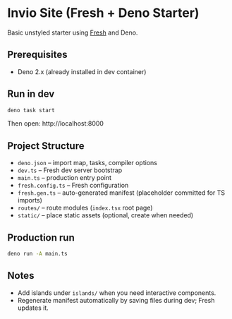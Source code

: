 # Invio Site (Fresh + Deno Starter)

Basic unstyled starter using [Fresh](https://fresh.deno.dev/) and Deno.

## Prerequisites
- Deno 2.x (already installed in dev container)

## Run in dev
```bash
deno task start
```
Then open: http://localhost:8000

## Project Structure
- `deno.json` – import map, tasks, compiler options
- `dev.ts` – Fresh dev server bootstrap
- `main.ts` – production entry point
- `fresh.config.ts` – Fresh configuration
- `fresh.gen.ts` – auto-generated manifest (placeholder committed for TS imports)
- `routes/` – route modules (`index.tsx` root page)
- `static/` – place static assets (optional, create when needed)

## Production run
```bash
deno run -A main.ts
```

## Notes
- Add islands under `islands/` when you need interactive components.
- Regenerate manifest automatically by saving files during dev; Fresh updates it.
